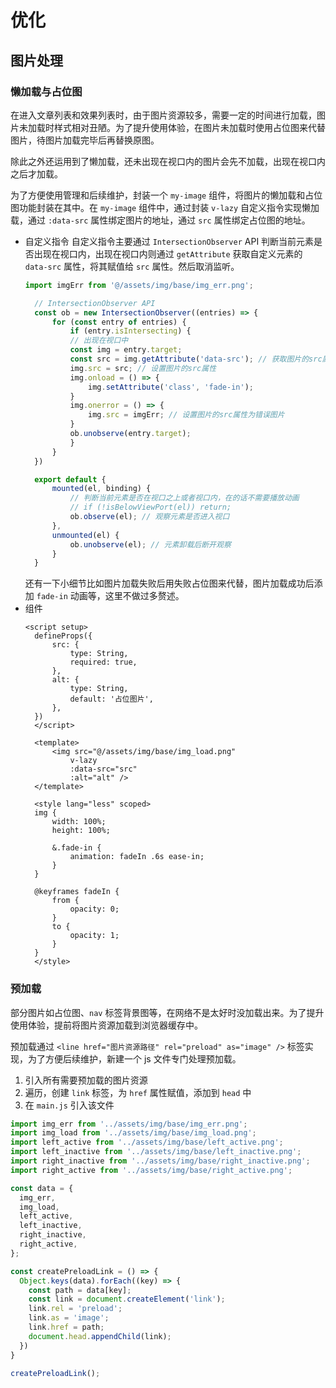 # 优化

## 图片处理

### 懒加载与占位图

在进入文章列表和效果列表时，由于图片资源较多，需要一定的时间进行加载，图片未加载时样式相对丑陋。为了提升使用体验，在图片未加载时使用占位图来代替图片，待图片加载完毕后再替换原图。

除此之外还运用到了懒加载，还未出现在视口内的图片会先不加载，出现在视口内之后才加载。

为了方便使用管理和后续维护，封装一个 `my-image` 组件，将图片的懒加载和占位图功能封装在其中。在 `my-image` 组件中，通过封装 `v-lazy` 自定义指令实现懒加载，通过 `:data-src` 属性绑定图片的地址，通过 `src` 属性绑定占位图的地址。

- 自定义指令
  自定义指令主要通过 `IntersectionObserver` API 判断当前元素是否出现在视口内，出现在视口内则通过 `getAttribute` 获取自定义元素的 `data-src` 属性，将其赋值给 `src` 属性。然后取消监听。
  ```js
  import imgErr from '@/assets/img/base/img_err.png';

    // IntersectionObserver API
    const ob = new IntersectionObserver((entries) => {
        for (const entry of entries) {
            if (entry.isIntersecting) {
            // 出现在视口中
            const img = entry.target;
            const src = img.getAttribute('data-src'); // 获取图片的src属性
            img.src = src; // 设置图片的src属性
            img.onload = () => {
                img.setAttribute('class', 'fade-in');
            }
            img.onerror = () => {
                img.src = imgErr; // 设置图片的src属性为错误图片
            }
            ob.unobserve(entry.target);
            }
        }
    })

    export default {
        mounted(el, binding) {
            // 判断当前元素是否在视口之上或者视口内，在的话不需要播放动画
            // if (!isBelowViewPort(el)) return;
            ob.observe(el); // 观察元素是否进入视口
        },
        unmounted(el) {
            ob.unobserve(el); // 元素卸载后断开观察
        }
    }
  ```
  还有一下小细节比如图片加载失败后用失败占位图来代替，图片加载成功后添加 `fade-in` 动画等，这里不做过多赘述。
- 组件
  ```vue
  <script setup>
    defineProps({
        src: {
            type: String,
            required: true,
        },
        alt: {
            type: String,
            default: '占位图片',
        },
    })
    </script>

    <template>
        <img src="@/assets/img/base/img_load.png"
            v-lazy
            :data-src="src"
            :alt="alt" />
    </template>

    <style lang="less" scoped>
    img {
        width: 100%;
        height: 100%;

        &.fade-in {
            animation: fadeIn .6s ease-in;
        }
    }

    @keyframes fadeIn {
        from {
            opacity: 0;
        }
        to {
            opacity: 1;
        }
    }
    </style>
  ```

### 预加载

部分图片如占位图、`nav` 标签背景图等，在网络不是太好时没加载出来。为了提升使用体验，提前将图片资源加载到浏览器缓存中。

预加载通过 `<line href="图片资源路径" rel="preload" as="image" />` 标签实现，为了方便后续维护，新建一个 js 文件专门处理预加载。

1. 引入所有需要预加载的图片资源
2. 遍历，创建 `link` 标签，为 `href` 属性赋值，添加到 `head` 中
3. 在 `main.js` 引入该文件

```js
import img_err from '../assets/img/base/img_err.png';
import img_load from '../assets/img/base/img_load.png';
import left_active from '../assets/img/base/left_active.png';
import left_inactive from '../assets/img/base/left_inactive.png';
import right_inactive from '../assets/img/base/right_inactive.png';
import right_active from '../assets/img/base/right_active.png';

const data = {
  img_err,
  img_load,
  left_active,
  left_inactive,
  right_inactive,
  right_active,
};

const createPreloadLink = () => {
  Object.keys(data).forEach((key) => {
    const path = data[key];
    const link = document.createElement('link');
    link.rel = 'preload';
    link.as = 'image';
    link.href = path;
    document.head.appendChild(link);
  })
}

createPreloadLink();
```